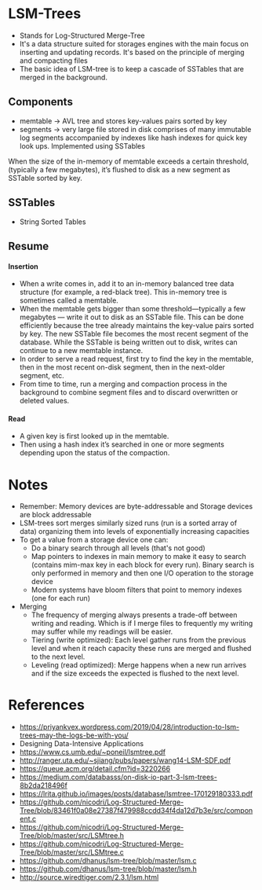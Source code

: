 # LSM-Trees

- Stands for Log-Structured Merge-Tree
- It's a data structure suited for storages engines with the main focus on inserting and updating records. It's based on the principle of merging and compacting files
- The basic idea of LSM-tree is to keep a cascade of SSTables that are merged in the background.

## Components
- memtable -> AVL tree and stores key-values pairs sorted by key
- segments -> very large file stored in disk comprises of many immutable log segments accompanied by indexes like hash indexes for quick key look ups. Implemented using SSTables

When the size of the in-memory of memtable exceeds a certain threshold, (typically a few megabytes), it’s flushed to disk as a new segment as SSTable sorted by key.

## SSTables
- String Sorted Tables

## Resume
#### Insertion
- When a write comes in, add it to an in-memory balanced tree data structure (for example, a red-black tree). This in-memory tree is sometimes called a memtable.
- When the memtable gets bigger than some threshold—typically a few megabytes — write it out to disk as an SSTable file. This can be done efficiently because the tree already maintains the key-value pairs sorted by key. The new SSTable file becomes the most recent segment of the database. While the SSTable is being written out to disk, writes can continue to a new memtable instance.
- In order to serve a read request, first try to find the key in the memtable, then in the most recent on-disk segment, then in the next-older segment, etc.
- From time to time, run a merging and compaction process in the background to combine segment files and to discard overwritten or deleted values.

#### Read
- A given key is first looked up in the memtable.
- Then using a hash index it’s searched in one or more segments depending upon the status of the compaction.

# Notes
- Remember: Memory devices are byte-addressable and Storage devices are block addressable
- LSM-trees sort merges similarly sized runs (run is a sorted array of data) organizing them into levels of exponentially increasing capacities
- To get a value from a storage device one can:
    - Do a binary search through all levels (that's not good)
    - Map pointers to indexes in main memory to make it easy to search (contains mim-max key in each block for every run). Binary search is only performed in memory and then one I/O operation to the storage device
    - Modern systems have bloom filters that point to memory indexes (one for each run)
- Merging
    - The frequency of merging always presents a trade-off between writing and reading. Which is if I merge files to frequently my writing may suffer while my readings will be easier.
    - Tiering (write optimized): Each level gather runs from the previous level and when it reach capacity these runs are merged and flushed to the next level.
    - Leveling (read optimized): Merge happens when a new run arrives and if the size exceeds the expected is flushed to the next level.

# References
- https://priyankvex.wordpress.com/2019/04/28/introduction-to-lsm-trees-may-the-logs-be-with-you/
- Designing Data-Intensive Applications
- https://www.cs.umb.edu/~poneil/lsmtree.pdf
- http://ranger.uta.edu/~sjiang/pubs/papers/wang14-LSM-SDF.pdf
- https://queue.acm.org/detail.cfm?id=3220266
- https://medium.com/databasss/on-disk-io-part-3-lsm-trees-8b2da218496f
- https://lrita.github.io/images/posts/database/lsmtree-170129180333.pdf
- https://github.com/nicodri/Log-Structured-Merge-Tree/blob/83461f0a08e27387f479988ccdd34f4da12d7b3e/src/component.c
- https://github.com/nicodri/Log-Structured-Merge-Tree/blob/master/src/LSMtree.h
- https://github.com/nicodri/Log-Structured-Merge-Tree/blob/master/src/LSMtree.c
- https://github.com/dhanus/lsm-tree/blob/master/lsm.c
- https://github.com/dhanus/lsm-tree/blob/master/lsm.h
- http://source.wiredtiger.com/2.3.1/lsm.html
